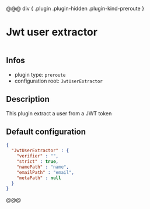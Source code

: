 
@@@ div { .plugin .plugin-hidden .plugin-kind-preroute }

# Jwt user extractor

<img class="plugin-logo plugin-hidden" src=""></img>

## Infos

* plugin type: `preroute`
* configuration root: `JwtUserExtractor`

## Description

This plugin extract a user from a JWT token



## Default configuration

```json
{
  "JwtUserExtractor" : {
    "verifier" : "",
    "strict" : true,
    "namePath" : "name",
    "emailPath" : "email",
    "metaPath" : null
  }
}
```





@@@


